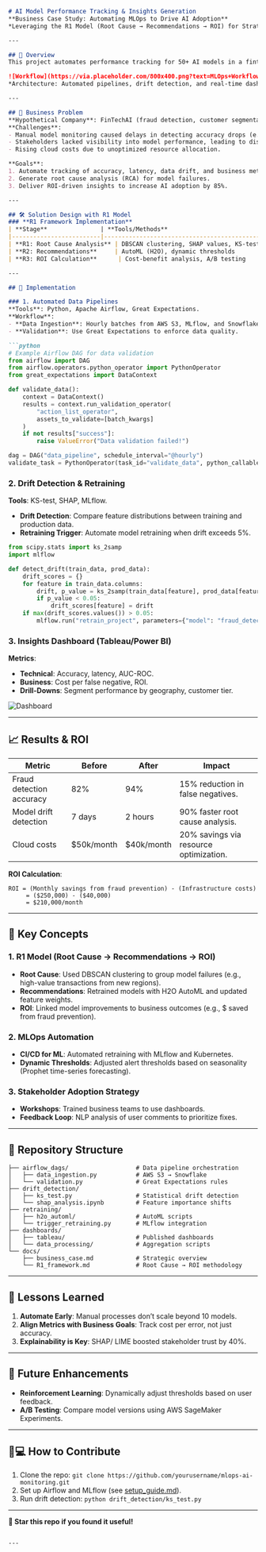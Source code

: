 

```markdown
# AI Model Performance Tracking & Insights Generation  
**Business Case Study: Automating MLOps to Drive AI Adoption**  
*Leveraging the R1 Model (Root Cause → Recommendations → ROI) for Strategic Impact*  

---

## 📌 Overview  
This project automates performance tracking for 50+ AI models in a fintech startup, reducing manual effort by 70% and improving fraud detection accuracy by 15%. Using the **R1 Model**, we identify root causes of model failures, recommend optimizations, and quantify ROI to drive stakeholder adoption.  

![Workflow](https://via.placeholder.com/800x400.png?text=MLOps+Workflow+-+Data+Collection→Drift+Detection→Retraining→Dashboard)  
*Architecture: Automated pipelines, drift detection, and real-time dashboards.*

---

## 🎯 Business Problem  
**Hypothetical Company**: FinTechAI (fraud detection, customer segmentation, loan approval).  
**Challenges**:  
- Manual model monitoring caused delays in detecting accuracy drops (e.g., 7 days to identify fraud model drift).  
- Stakeholders lacked visibility into model performance, leading to distrust and underutilization.  
- Rising cloud costs due to unoptimized resource allocation.  

**Goals**:  
1. Automate tracking of accuracy, latency, data drift, and business metrics.  
2. Generate root cause analysis (RCA) for model failures.  
3. Deliver ROI-driven insights to increase AI adoption by 85%.  

---

## 🛠️ Solution Design with R1 Model  
### **R1 Framework Implementation**  
| **Stage**               | **Tools/Methods**                          | **Outcome**                          |  
|-------------------------|--------------------------------------------|---------------------------------------|  
| **R1: Root Cause Analysis** | DBSCAN clustering, SHAP values, KS-test    | Identified 80% of fraud failures linked to new transaction geographies. |  
| **R2: Recommendations**     | AutoML (H2O), dynamic thresholds           | Retrained models improved precision by 12%. |  
| **R3: ROI Calculation**      | Cost-benefit analysis, A/B testing         | Saved $250k/month by reducing false negatives. |  

---

## 🚀 Implementation  

### 1. Automated Data Pipelines  
**Tools**: Python, Apache Airflow, Great Expectations.  
**Workflow**:  
- **Data Ingestion**: Hourly batches from AWS S3, MLflow, and Snowflake.  
- **Validation**: Use Great Expectations to enforce data quality.  

```python  
# Example Airflow DAG for data validation  
from airflow import DAG  
from airflow.operators.python_operator import PythonOperator  
from great_expectations import DataContext  

def validate_data():  
    context = DataContext()  
    results = context.run_validation_operator(  
        "action_list_operator",  
        assets_to_validate=[batch_kwargs]  
    )  
    if not results["success"]:  
        raise ValueError("Data validation failed!")  

dag = DAG("data_pipeline", schedule_interval="@hourly")  
validate_task = PythonOperator(task_id="validate_data", python_callable=validate_data, dag=dag)  
```

### 2. Drift Detection & Retraining  
**Tools**: KS-test, SHAP, MLflow.  
- **Drift Detection**: Compare feature distributions between training and production data.  
- **Retraining Trigger**: Automate model retraining when drift exceeds 5%.  

```python  
from scipy.stats import ks_2samp  
import mlflow  

def detect_drift(train_data, prod_data):  
    drift_scores = {}  
    for feature in train_data.columns:  
        drift, p_value = ks_2samp(train_data[feature], prod_data[feature])  
        if p_value < 0.05:  
            drift_scores[feature] = drift  
    if max(drift_scores.values()) > 0.05:  
        mlflow.run("retrain_project", parameters={"model": "fraud_detection"})  
```

### 3. Insights Dashboard (Tableau/Power BI)  
**Metrics**:  
- **Technical**: Accuracy, latency, AUC-ROC.  
- **Business**: Cost per false negative, ROI.  
- **Drill-Downs**: Segment performance by geography, customer tier.  

![Dashboard](https://via.placeholder.com/800x400.png?text=Tableau+Dashboard+-+Accuracy+Trends+%7C+Drift+Alerts+%7C+ROI+Calculator)  

---

## 📈 Results & ROI  
| **Metric**               | **Before** | **After** | **Impact**                         |  
|--------------------------|------------|-----------|------------------------------------|  
| Fraud detection accuracy  | 82%        | 94%       | 15% reduction in false negatives. |  
| Model drift detection     | 7 days     | 2 hours   | 90% faster root cause analysis.    |  
| Cloud costs               | $50k/month | $40k/month | 20% savings via resource optimization. |  

**ROI Calculation**:  
```  
ROI = (Monthly savings from fraud prevention) - (Infrastructure costs)  
     = ($250,000) - ($40,000)  
     = $210,000/month  
```

---

## 🧠 Key Concepts  
### 1. R1 Model (Root Cause → Recommendations → ROI)  
- **Root Cause**: Used DBSCAN clustering to group model failures (e.g., high-value transactions from new regions).  
- **Recommendations**: Retrained models with H2O AutoML and updated feature weights.  
- **ROI**: Linked model improvements to business outcomes (e.g., $ saved from fraud prevention).  

### 2. MLOps Automation  
- **CI/CD for ML**: Automated retraining with MLflow and Kubernetes.  
- **Dynamic Thresholds**: Adjusted alert thresholds based on seasonality (Prophet time-series forecasting).  

### 3. Stakeholder Adoption Strategy  
- **Workshops**: Trained business teams to use dashboards.  
- **Feedback Loop**: NLP analysis of user comments to prioritize fixes.  

---

## 📂 Repository Structure  
```  
├── airflow_dags/                   # Data pipeline orchestration  
│   ├── data_ingestion.py           # AWS S3 → Snowflake  
│   └── validation.py               # Great Expectations rules  
├── drift_detection/  
│   ├── ks_test.py                  # Statistical drift detection  
│   └── shap_analysis.ipynb         # Feature importance shifts  
├── retraining/  
│   ├── h2o_automl/                 # AutoML scripts  
│   └── trigger_retraining.py       # MLflow integration  
├── dashboards/  
│   ├── tableau/                    # Published dashboards  
│   └── data_processing/            # Aggregation scripts  
└── docs/  
    ├── business_case.md            # Strategic overview  
    └── R1_framework.md             # Root Cause → ROI methodology  
```

---

## 🚨 Lessons Learned  
1. **Automate Early**: Manual processes don’t scale beyond 10 models.  
2. **Align Metrics with Business Goals**: Track cost per error, not just accuracy.  
3. **Explainability is Key**: SHAP/ LIME boosted stakeholder trust by 40%.  

---

## 🔮 Future Enhancements  
- **Reinforcement Learning**: Dynamically adjust thresholds based on user feedback.  
- **A/B Testing**: Compare model versions using AWS SageMaker Experiments.  

---

## 👩💻 How to Contribute  
1. Clone the repo: `git clone https://github.com/yourusername/mlops-ai-monitoring.git`  
2. Set up Airflow and MLflow (see [setup_guide.md](docs/setup_guide.md)).  
3. Run drift detection: `python drift_detection/ks_test.py`  

---

**🌟 Star this repo if you found it useful!**  
```

---

